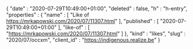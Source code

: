 {
  "date" : "2020-07-29T10:49:00+01:00",
  "deleted" : false,
  "h" : "h-entry",
  "properties" : {
    "name" : [ "Like of https://mrkapowski.com/2020/07/11307.html" ],
    "published" : [ "2020-07-29T10:49:00+01:00" ],
    "like-of" : [ "https://mrkapowski.com/2020/07/11307.html" ]
  },
  "kind" : "likes",
  "slug" : "2020/07/occxm",
  "client_id" : "https://indigenous.realize.be"
}
